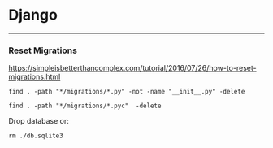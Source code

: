 # Django
---

### Reset Migrations
https://simpleisbetterthancomplex.com/tutorial/2016/07/26/how-to-reset-migrations.html

```
find . -path "*/migrations/*.py" -not -name "__init__.py" -delete
```
```
find . -path "*/migrations/*.pyc"  -delete
```

Drop database or:
```
rm ./db.sqlite3
```
